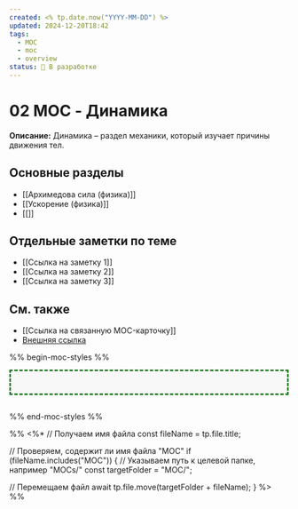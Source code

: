```yaml
---
created: <% tp.date.now("YYYY-MM-DD") %>
updated: 2024-12-20T18:42
tags:
  - MOC
  - moc
  - overview
status: 🚧 В разработке
---
```


#  02 MOC - Динамика

**Описание:** Динамика – раздел механики, который изучает причины движения тел.

## Основные разделы

- [[Архимедова сила (физика)]]
- [[Ускорение (физика)]]
- [[]]

## Отдельные заметки по теме

- [[Ссылка на заметку 1]]
- [[Ссылка на заметку 2]]
- [[Ссылка на заметку 3]]

## См. также

- [[Ссылка на связанную MOC-карточку]]
- [Внешняя ссылка](URL)

%% begin-moc-styles %%

<style>
/* Стили для MOC-карточек */
body {
  --moc-border-color: #287E28; /* Темно-зеленый цвет для рамки */
  --moc-header-color: #FF5733; /* Оранжевый цвет для заголовков */
  --moc-header-border-color: #FF5733; /* Оранжевый цвет для подчеркивания заголовков */
  --moc-link-color: #007acc; /* Синий цвет для ссылок */
  --moc-link-hover-color: #FF5733; /* Оранжевый цвет для ссылок при наведении */
  --moc-background-color: #f8f8f8; /* Светло-серый фон */
}

.moc-styles {
  border: 3px dashed var(--moc-border-color);
  padding: 20px;
  margin-bottom: 30px;
  background-color: var(--moc-background-color);
}

.moc-styles h2 {
  color: var(--moc-header-color);
  border-bottom: 4px solid var(--moc-header-border-color);
  padding-bottom: 8px;
  font-size: 1.4em;
}

.moc-styles a {
  color: var(--moc-link-color);
  text-decoration: none;
}

.moc-styles a:hover {
  text-decoration: underline dotted;
  color: var(--moc-link-hover-color);
}
</style>

<div class="moc-styles"></div>

%% end-moc-styles %%

 %%
 <%*
 // Получаем имя файла
 const fileName = tp.file.title;

 // Проверяем, содержит ли имя файла "MOC"
 if (fileName.includes("MOC")) {
   // Указываем путь к целевой папке, например "MOCs/"
   const targetFolder = "MOC/";

   // Перемещаем файл
   await tp.file.move(targetFolder + fileName);
 }
 %>
 %%